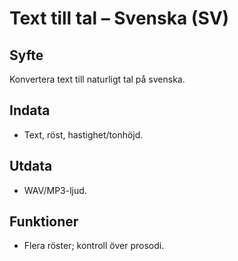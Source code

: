 # Text till tal – Svenska (SV)

## Syfte
Konvertera text till naturligt tal på svenska.

## Indata
- Text, röst, hastighet/tonhöjd.

## Utdata
- WAV/MP3-ljud.

## Funktioner
- Flera röster; kontroll över prosodi.

